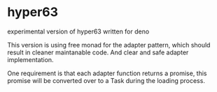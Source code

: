 # hyper63

experimental version of hyper63 written for deno

This version is using free monad for the adapter pattern, which should result in cleaner maintanable code. And clear and safe adapter implementation.

One requirement is that each adapter function returns a promise, this promise will be converted over to a Task during the
loading process.


